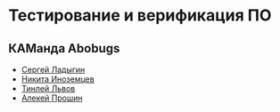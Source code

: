 # Тестирование и верификация ПО
## КАМанда Abobugs
* [Сергей Ладыгин](https://github.com/Drennout)
* [Никита Иноземцев](https://github.com/NikitaInozemtsev)
* [Тинлей Львов](https://github.com/kamabulletone)
* [Алекей Прошин](https://github.com/axisrin)

